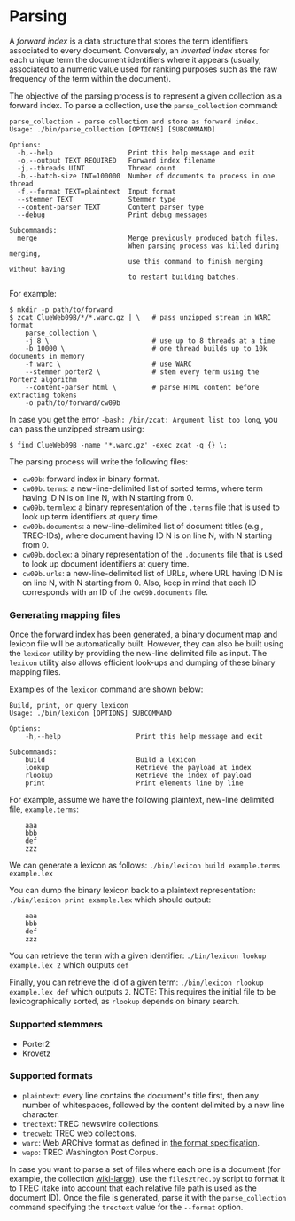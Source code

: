 Parsing
=======

A _forward index_ is a data structure that stores the term identifiers associated to every document. Conversely, an _inverted index_ stores for each unique term the document identifiers where it appears (usually, associated to a numeric value used for ranking purposes such as the raw frequency of the term within the document).

The objective of the parsing process is to represent a given collection as a forward index. To parse a collection, use the `parse_collection` command:

    parse_collection - parse collection and store as forward index.
    Usage: ./bin/parse_collection [OPTIONS] [SUBCOMMAND]

    Options:
      -h,--help                   Print this help message and exit
      -o,--output TEXT REQUIRED   Forward index filename
      -j,--threads UINT           Thread count
      -b,--batch-size INT=100000  Number of documents to process in one thread
      -f,--format TEXT=plaintext  Input format
      --stemmer TEXT              Stemmer type
      --content-parser TEXT       Content parser type
      --debug                     Print debug messages

    Subcommands:
      merge                       Merge previously produced batch files.
                                  When parsing process was killed during merging,
                                  use this command to finish merging without having
                                  to restart building batches.

For example:

    $ mkdir -p path/to/forward
    $ zcat ClueWeb09B/*/*.warc.gz | \   # pass unzipped stream in WARC format
        parse_collection \
        -j 8 \                          # use up to 8 threads at a time
        -b 10000 \                      # one thread builds up to 10k documents in memory
        -f warc \                       # use WARC
        --stemmer porter2 \             # stem every term using the Porter2 algorithm
        --content-parser html \         # parse HTML content before extracting tokens
        -o path/to/forward/cw09b

In case you get the error `-bash: /bin/zcat: Argument list too long`, you can pass the unzipped stream using:

    $ find ClueWeb09B -name '*.warc.gz' -exec zcat -q {} \;

The parsing process will write the following files:
- `cw09b`: forward index in binary format.
- `cw09b.terms`: a new-line-delimited list of sorted terms,
  where term having ID N is on line N, with N starting from 0.
- `cw09b.termlex`: a binary representation of the `.terms` file that is used to look up term identifiers at query time.
- `cw09b.documents`: a new-line-delimited list of document titles (e.g., TREC-IDs),
  where document having ID N is on line N, with N starting from 0.
- `cw09b.doclex`: a binary representation of the `.documents` file that is used to look up document identifiers at query time.
- `cw09b.urls`: a new-line-delimited list of URLs, where URL having ID N is on
  line N, with N starting from 0. Also, keep in mind that each ID corresponds with
  an ID of the `cw09b.documents` file.

### Generating mapping files
Once the forward index has been generated, a binary document map and lexicon file will be automatically built.
However, they can also be built using the `lexicon` utility by providing the new-line delimited file as input.
The `lexicon` utility also allows efficient look-ups and dumping of these binary mapping files. 

Examples of the `lexicon` command are shown below:

    Build, print, or query lexicon
    Usage: ./bin/lexicon [OPTIONS] SUBCOMMAND

    Options:
        -h,--help                   Print this help message and exit

    Subcommands:
        build                       Build a lexicon
        lookup                      Retrieve the payload at index
        rlookup                     Retrieve the index of payload
        print                       Print elements line by line

For example, assume we have the following plaintext, new-line delimited file, `example.terms`:
   
        aaa
        bbb
        def
        zzz
        
We can generate a lexicon as follows: `./bin/lexicon build example.terms example.lex`

You can dump the binary lexicon back to a plaintext representation: `./bin/lexicon print example.lex` which should output:

        aaa
        bbb
        def
        zzz

You can retrieve the term with a given identifier: `./bin/lexicon lookup example.lex 2` which outputs `def`

Finally, you can retrieve the id of a given term: `./bin/lexicon rlookup example.lex def` which outputs `2`. NOTE: This requires the initial file to be lexicographically sorted, as `rlookup` depends on binary search.

### Supported stemmers
- Porter2
- Krovetz

### Supported formats
- `plaintext`: every line contains the document's title first, then any number of whitespaces, followed by the content delimited by a new line character.
- `trectext`: TREC newswire collections.
- `trecweb`: TREC web collections.
- `warc`: Web ARChive format as defined in [the format specification](https://iipc.github.io/warc-specifications/specifications/warc-format/warc-1.0/).
- `wapo`: TREC Washington Post Corpus.

In case you want to parse a set of files where each one is a document (for example, the collection
[wiki-large](http://dg3rtljvitrle.cloudfront.net/wiki-large.tar.gz)), use the `files2trec.py` script
to format it to TREC (take into account that each relative file path is used as the document ID).
Once the file is generated, parse it with the `parse_collection` command specifying the `trectext`
value for the `--format` option.
